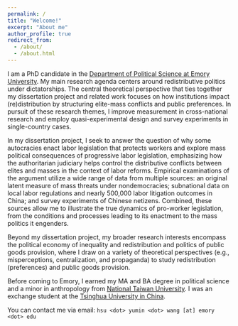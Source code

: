 ```yaml
---
permalink: /
title: "Welcome!"
excerpt: "About me"
author_profile: true
redirect_from: 
  - /about/
  - /about.html
---
```


I am a PhD candidate in the [Department of Political Science at Emory University](http://polisci.emory.edu/home/). My main research agenda centers around redistributive politics under dictatorships. The central theoretical perspective that ties together my dissertation project and related work focuses on how institutions impact (re)distribution by structuring elite-mass conflicts and public preferences. In pursuit of these research themes, I improve measurement  in cross-national research and employ quasi-experimental design and survey experiments in single-country cases. 

In my dissertation project, I seek to answer the question of why some autocracies enact labor legislation that protects workers and explore mass political consequences of progressive labor legislation, emphasizing how the authoritarian judiciary helps control the distributive conflicts between elites and masses in the context of labor reforms. Empirical examinations of the argument utilize a wide range of data from multiple sources: an original latent measure of mass threats under nondemocracies; subnational data on local labor regulations and nearly 500,000 labor litigation outcomes in China; and survey experiments of Chinese netizens. Combined, these sources allow me to illustrate the true dynamics of pro-worker legislation, from the conditions and processes leading to its enactment to the mass politics it engenders.

Beyond my dissertation project, my broader research interests encompass the political economy of inequality and redistribution and politics of public goods provision, where I draw on a variety of theoretical perspectives (e.g., misperceptions, centralization, and propaganda) to study redistribution (preferences) and public goods provision.  

Before coming to Emory, I earned my MA and BA degree in political science and a minor in anthropology from [National Taiwan University](https://www.ntu.edu.tw/english/). I was an exchange student at the [Tsinghua University in China](https://www.tsinghua.edu.cn/en/).

You can contact me via email: `hsu <dot> yumin <dot> wang [at] emory <dot> edu`
